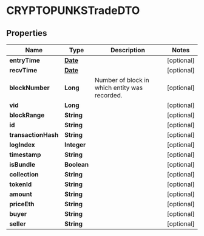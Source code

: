 

# CRYPTOPUNKSTradeDTO

## Properties

Name | Type | Description | Notes
------------ | ------------- | ------------- | -------------
**entryTime** | [**Date**](Date.md) |  |  [optional]
**recvTime** | [**Date**](Date.md) |  |  [optional]
**blockNumber** | **Long** | Number of block in which entity was recorded. |  [optional]
**vid** | **Long** |  |  [optional]
**blockRange** | **String** |  |  [optional]
**id** | **String** |  |  [optional]
**transactionHash** | **String** |  |  [optional]
**logIndex** | **Integer** |  |  [optional]
**timestamp** | **String** |  |  [optional]
**isBundle** | **Boolean** |  |  [optional]
**collection** | **String** |  |  [optional]
**tokenId** | **String** |  |  [optional]
**amount** | **String** |  |  [optional]
**priceEth** | **String** |  |  [optional]
**buyer** | **String** |  |  [optional]
**seller** | **String** |  |  [optional]




